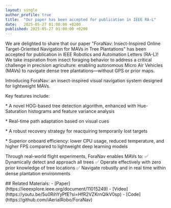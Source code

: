 ```yaml
---
layout: single
author_profile: true
title:  "Our paper has been accepted for publication in IEEE RA-L"
date:   2025-05-27 01:00:00 +0200
published: 2025-05-27 01:00:00 +0200
---
```


<p>
We are delighted to share that our paper "ForaNav: Insect-Inspired Online Target-Oriented Navigation for MAVs in Tree Plantations" has been accepted for publication in IEEE Robotics and Automation Letters (RA-L)! 
We take inspiration from insect foraging behavior to address a critical challenge in precision agriculture: enabling autonomous Micro Air Vehicles (MAVs) to navigate dense tree plantations—without GPS or prior maps.
</p>
<p>
Introducing ForaNav: an insect-inspired visual navigation system designed for lightweight MAVs.
</p>
<p>
Key features include:
</p>
<p>
* A novel HOG-based tree detection algorithm, enhanced with Hue-Saturation histograms and feature variance analysis
</p>
<p>
* Real-time path adaptation based on visual cues
</p>
<p>
* A robust recovery strategy for reacquiring temporarily lost targets
</p>
<p>
* Superior onboard efficiency: lower CPU usage, reduced temperature, and higher FPS compared to lightweight deep learning models
</p>
<p>
Through real-world flight experiments, ForaNav enables MAVs to:
✅ Dynamically detect and approach all trees
✅ Operate effectively with zero prior knowledge of tree locations
✅ Navigate robustly and in real time within dense plantation environments
</p>
<!--more-->
## Related Materials:
- [Paper](https://ieeexplore.ieee.org/document/11015249)
- [Video](https://youtu.be/5u0RihYyPfE?si=HfR2VZKrnQIkV0sp)
- [Code](https://github.com/iAerialRobo/ForaNav)
